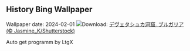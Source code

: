 ## History Bing Wallpaper
Wallpaper date: 2024-02-01
![](https://www.bing.com/th?id=OHR.DevetashkaCave_JA-JP9707792334_UHD.jpg&w=1000)Download: [デヴェタシュカ洞窟, ブルガリア (© Jasmine_K/Shutterstock)](https://www.bing.com/th?id=OHR.DevetashkaCave_JA-JP9707792334_UHD.jpg)

Auto get programm by LtgX
